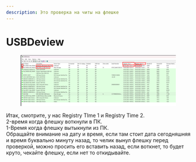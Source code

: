 ```yaml
---
description: Это проверка на читы на флешке
---
```


# USBDeview

<figure><img src="../../.gitbook/assets/image (26).png" alt=""><figcaption></figcaption></figure>

Итак, смотрите, у нас Registry TIme 1 и Registry Time 2.\
2-время когда флешку воткнули в ПК.\
1-Время когда флешку вытыкнули из ПК.\
Обращайте внимание на дату и время, если там стоит дата сегодняшняя и время буквально минуту назад, то челик вынул флешку перед проверкой, можно просить его вставить назад, если воткнет, то будет круто, чекайте флешку, если нет то откидывайте.
